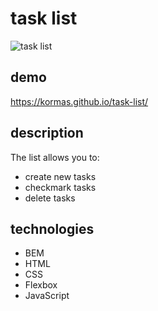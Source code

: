 # task list
![task list](https://raw.githubusercontent.com/kormas/task-list/main/images/task-list.gif)
## demo
https://kormas.github.io/task-list/

## description
The list allows you to:
- create new tasks
- checkmark tasks
- delete tasks


## technologies
- BEM
- HTML
- CSS
- Flexbox
- JavaScript